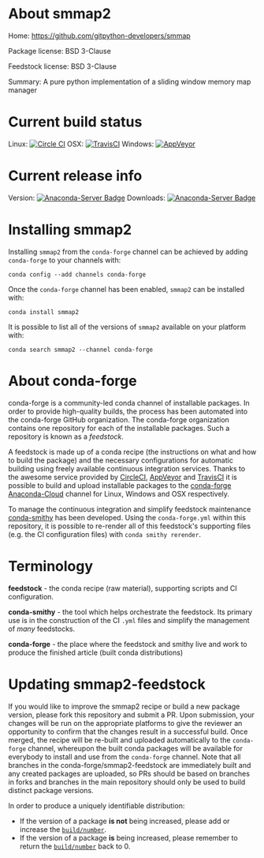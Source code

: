 About smmap2
============

Home: https://github.com/gitpython-developers/smmap

Package license: BSD 3-Clause

Feedstock license: BSD 3-Clause

Summary: A pure python implementation of a sliding window memory map manager



Current build status
====================

Linux: [![Circle CI](https://circleci.com/gh/conda-forge/smmap2-feedstock.svg?style=shield)](https://circleci.com/gh/conda-forge/smmap2-feedstock)
OSX: [![TravisCI](https://travis-ci.org/conda-forge/smmap2-feedstock.svg?branch=master)](https://travis-ci.org/conda-forge/smmap2-feedstock)
Windows: [![AppVeyor](https://ci.appveyor.com/api/projects/status/github/conda-forge/smmap2-feedstock?svg=True)](https://ci.appveyor.com/project/conda-forge/smmap2-feedstock/branch/master)

Current release info
====================
Version: [![Anaconda-Server Badge](https://anaconda.org/conda-forge/smmap2/badges/version.svg)](https://anaconda.org/conda-forge/smmap2)
Downloads: [![Anaconda-Server Badge](https://anaconda.org/conda-forge/smmap2/badges/downloads.svg)](https://anaconda.org/conda-forge/smmap2)

Installing smmap2
=================

Installing `smmap2` from the `conda-forge` channel can be achieved by adding `conda-forge` to your channels with:

```
conda config --add channels conda-forge
```

Once the `conda-forge` channel has been enabled, `smmap2` can be installed with:

```
conda install smmap2
```

It is possible to list all of the versions of `smmap2` available on your platform with:

```
conda search smmap2 --channel conda-forge
```


About conda-forge
=================

conda-forge is a community-led conda channel of installable packages.
In order to provide high-quality builds, the process has been automated into the
conda-forge GitHub organization. The conda-forge organization contains one repository
for each of the installable packages. Such a repository is known as a *feedstock*.

A feedstock is made up of a conda recipe (the instructions on what and how to build
the package) and the necessary configurations for automatic building using freely
available continuous integration services. Thanks to the awesome service provided by
[CircleCI](https://circleci.com/), [AppVeyor](http://www.appveyor.com/)
and [TravisCI](https://travis-ci.org/) it is possible to build and upload installable
packages to the [conda-forge](https://anaconda.org/conda-forge)
[Anaconda-Cloud](http://docs.anaconda.org/) channel for Linux, Windows and OSX respectively.

To manage the continuous integration and simplify feedstock maintenance
[conda-smithy](http://github.com/conda-forge/conda-smithy) has been developed.
Using the ``conda-forge.yml`` within this repository, it is possible to re-render all of
this feedstock's supporting files (e.g. the CI configuration files) with ``conda smithy rerender``.


Terminology
===========

**feedstock** - the conda recipe (raw material), supporting scripts and CI configuration.

**conda-smithy** - the tool which helps orchestrate the feedstock.
                   Its primary use is in the construction of the CI ``.yml`` files
                   and simplify the management of *many* feedstocks.

**conda-forge** - the place where the feedstock and smithy live and work to
                  produce the finished article (built conda distributions)


Updating smmap2-feedstock
=========================

If you would like to improve the smmap2 recipe or build a new
package version, please fork this repository and submit a PR. Upon submission,
your changes will be run on the appropriate platforms to give the reviewer an
opportunity to confirm that the changes result in a successful build. Once
merged, the recipe will be re-built and uploaded automatically to the
`conda-forge` channel, whereupon the built conda packages will be available for
everybody to install and use from the `conda-forge` channel.
Note that all branches in the conda-forge/smmap2-feedstock are
immediately built and any created packages are uploaded, so PRs should be based
on branches in forks and branches in the main repository should only be used to
build distinct package versions.

In order to produce a uniquely identifiable distribution:
 * If the version of a package **is not** being increased, please add or increase
   the [``build/number``](http://conda.pydata.org/docs/building/meta-yaml.html#build-number-and-string).
 * If the version of a package **is** being increased, please remember to return
   the [``build/number``](http://conda.pydata.org/docs/building/meta-yaml.html#build-number-and-string)
   back to 0.
